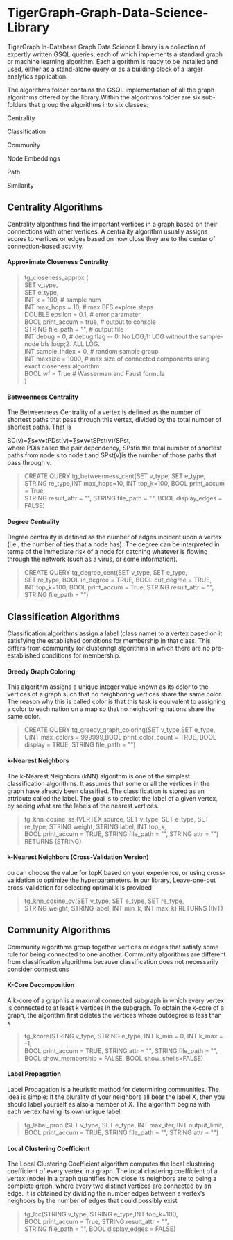 # TigerGraph-Graph-Data-Science-Library
TigerGraph In-Database Graph Data Science Library is a collection of expertly written GSQL queries, each of which implements a standard graph or machine learning   algorithm. Each algorithm is ready to be installed and used, either as a stand-alone query or as a building block of a larger analytics application.  

The algorithms folder contains the GSQL implementation of all the graph algorithms offered by the library.Within the algorithms folder are six sub-folders that group the algorithms into six classes:  

Centrality  

Classification  

Community  

Node Embeddings  

Path  

Similarity  

## Centrality Algorithms
Centrality algorithms find the important vertices in a graph based on their connections with other vertices. A centrality algorithm usually assigns scores to vertices or edges based on how close they are to the center of connection-based activity.

#### Approximate Closeness Centrality

>tg_closeness_approx (  
    SET<STRING> v_type,  
    SET<STRING> e_type,  
        INT k = 100,  # sample num  
        INT max_hops = 10,  # max BFS explore steps  
        DOUBLE epsilon = 0.1,  # error parameter  
    BOOL print_accum = true, # output to console  
        STRING file_path = "",  # output file  
        INT debug = 0,  # debug flag -- 0: No LOG;1: LOG without the sample-node bfs loop;2: ALL LOG.  
        INT sample_index = 0,  # random sample group  
        INT maxsize = 1000,  # max size of connected components using exact closeness algorithm  
        BOOL wf = True # Wasserman and Faust formula  
)  
  
#### Betweenness Centrality
  The Betweenness Centrality of a vertex is defined as the number of shortest paths that pass through this vertex, divided by the total number of shortest paths. That is  

BC(v)=∑s≠v≠tPDst(v)=∑s≠v≠tSPst(v)/SPst,  
where PDis called the pair dependency, SPstis the total number of shortest paths from node s to node t and SPst(v)is the number of those paths that pass through v.  
  
  >CREATE QUERY tg_betweenness_cent(SET<STRING> v_type, SET<STRING> e_type,  
STRING re_type,INT max_hops=10, INT top_k=100, BOOL print_accum = True,  
STRING result_attr = "", STRING file_path = "", BOOL display_edges = FALSE)  
  
  #### Degree Centrality
  
  Degree centrality is defined as the number of edges incident upon a vertex (i.e., the number of ties that a node has). The degree can be interpreted in terms of the immediate risk of a node for catching whatever is flowing through the network (such as a virus, or some information).  
  
  >CREATE QUERY tg_degree_cent(SET<STRING> v_type, SET<STRING> e_type,  
  SET<STRING> re_type, BOOL in_degree = TRUE, BOOL out_degree = TRUE,  
  INT top_k=100, BOOL print_accum = True, STRING result_attr = "",  
  STRING file_path = "")  
  
  ## Classification Algorithms
  
  Classification algorithms assign a label (class name) to a vertex based on it satisfying the established conditions for membership in that class. This differs from community (or clustering) algorithms in which there are no pre-established conditions for membership.  
  
  #### Greedy Graph Coloring
  This algorithm assigns a unique integer value known as its color to the vertices of a graph such that no neighboring vertices share the same color. The reason why this is called color is that this task is equivalent to assigning a color to each nation on a map so that no neighboring nations share the same color.  
  
  >CREATE QUERY tg_greedy_graph_coloring(SET<STRING> v_type,SET<STRING> e_type, UINT max_colors = 999999,BOOL print_color_count = TRUE, BOOL display = TRUE, STRING file_path = "")
  
  #### k-Nearest Neighbors
  
  The k-Nearest Neighbors (kNN) algorithm is one of the simplest classification algorithms. It assumes that some or all the vertices in the graph have already been classified. The classification is stored as an attribute called the label. The goal is to predict the label of a given vertex, by seeing what are the labels of the nearest vertices.  
  
  >tg_knn_cosine_ss (VERTEX source, SET<STRING> v_type, SET<STRING> e_type, SET<STRING>  
  re_type, STRING weight, STRING label, INT top_k,  
  BOOL print_accum = TRUE, STRING file_path = "", STRING attr = "")  
  RETURNS (STRING)  
  
 #### k-Nearest Neighbors (Cross-Validation Version)
  
  ou can choose the value for topK based on your experience, or using cross-validation to optimize the hyperparameters. In our library, Leave-one-out cross-validation for selecting optimal k is provided
  
  >tg_knn_cosine_cv(SET<STRING> v_type, SET<STRING> e_type, SET<STRING> re_type,  
STRING weight, STRING label, INT min_k, INT max_k) RETURNS (INT)  
  
  ## Community Algorithms
  
  Community algorithms group together vertices or edges that satisfy some rule for being connected to one another. Community algorithms are different from classification algorithms because classification does not necessarily consider connections  
  
  #### K-Core Decomposition
  
  A k-core of a graph is a maximal connected subgraph in which every vertex is connected to at least k vertices in the subgraph. To obtain the k-core of a graph, the algorithm first deletes the vertices whose outdegree is less than k  
  
  > tg_kcore(STRING v_type, STRING e_type, INT k_min = 0, INT k_max = -1,  
BOOL print_accum = TRUE, STRING attr = "", STRING file_path = "",  
BOOL show_membership = FALSE, BOOL show_shells=FALSE)  
  
  #### Label Propagation
  
  Label Propagation is a heuristic method for determining communities. The idea is simple: If the plurality of your neighbors all bear the label X, then you should label yourself as also a member of X. The algorithm begins with each vertex having its own unique label.
  
  >tg_label_prop (SET<STRING> v_type, SET<STRING> e_type, INT max_iter, INT output_limit,  
BOOL print_accum = TRUE, STRING file_path = "", STRING attr = "")  
  
  #### Local Clustering Coefficient
  
  The Local Clustering Coefficient algorithm computes the local clustering coefficient of every vertex in a graph. The local clustering coefficient of a vertex (node) in a graph quantifies how close its neighbors are to being a complete graph, where every two distinct vertices are connected by an edge. It is obtained by dividing the number edges between a vertex’s neighbors by the number of edges that could possibly exist  
  
  >tg_lcc(STRING v_type, STRING e_type,INT top_k=100,  
  BOOL print_accum = True, STRING result_attr = "",  
  STRING file_path = "", BOOL display_edges = FALSE)  

